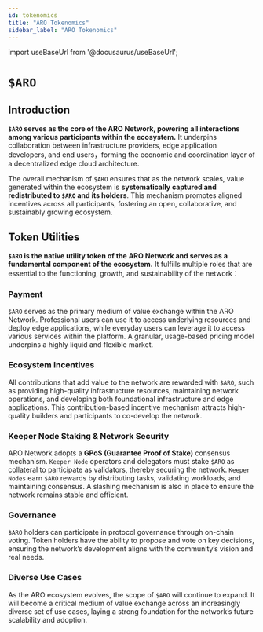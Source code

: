 ```yaml
---
id: tokenomics
title: "ARO Tokenomics"
sidebar_label: "ARO Tokenomics"
---
```

import useBaseUrl from '@docusaurus/useBaseUrl';

# `$ARO`

## Introduction

**`$ARO` serves as the core of the ARO Network, powering all interactions among various participants within the ecosystem.** It underpins collaboration between infrastructure providers, edge application developers, and end users，forming the economic and coordination layer of a decentralized edge cloud architecture.

The overall mechanism of `$ARO` ensures that as the network scales, value generated within the ecosystem is **systematically captured and redistributed to `$ARO` and its holders**. This mechanism promotes aligned incentives across all participants, fostering an open, collaborative, and sustainably growing ecosystem.

## Token Utilities

**`$ARO` is the native utility token of the ARO Network and serves as a fundamental component of the ecosystem.** It fulfills multiple roles that are essential to the functioning, growth, and sustainability of the network：

### Payment

`$ARO` serves as the primary medium of value exchange within the ARO Network. Professional users can use it to access underlying resources and deploy edge applications, while everyday users can leverage it to access various services within the platform. A granular, usage-based pricing model underpins a highly liquid and flexible market.

### Ecosystem Incentives

All contributions that add value to the network are rewarded with `$ARO`, such as providing high-quality infrastructure resources, maintaining network operations, and developing both foundational infrastructure and edge applications. This contribution-based incentive mechanism attracts high-quality builders and participants to co-develop the network.

### Keeper Node Staking & Network Security

ARO Network adopts a **GPoS (Guarantee Proof of Stake)** consensus mechanism. `Keeper Node` operators and delegators must stake `$ARO` as collateral to participate as validators, thereby securing the network. `Keeper Nodes` earn `$ARO` rewards by distributing tasks, validating workloads, and maintaining consensus. A slashing mechanism is also in place to ensure the network remains stable and efficient.

### Governance

`$ARO` holders can participate in protocol governance through on-chain voting. Token holders have the ability to propose and vote on key decisions, ensuring the network’s development aligns with the community’s vision and real needs.

### Diverse Use Cases

As the ARO ecosystem evolves, the scope of `$ARO` will continue to expand. It will become a critical medium of value exchange across an increasingly diverse set of use cases, laying a strong foundation for the network’s future scalability and adoption.